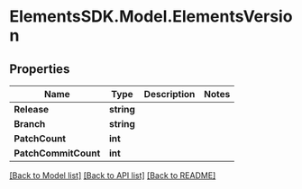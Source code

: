 # ElementsSDK.Model.ElementsVersion

## Properties

Name | Type | Description | Notes
------------ | ------------- | ------------- | -------------
**Release** | **string** |  | 
**Branch** | **string** |  | 
**PatchCount** | **int** |  | 
**PatchCommitCount** | **int** |  | 

[[Back to Model list]](../README.md#documentation-for-models) [[Back to API list]](../README.md#documentation-for-api-endpoints) [[Back to README]](../README.md)

